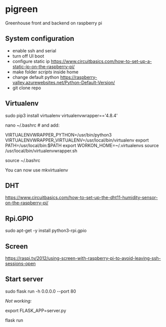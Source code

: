 # pigreen
Greenhouse front and backend on raspberry pi

## System configuration

* enable ssh and serial
* turn off UI boot
* configure static ip
  https://www.circuitbasics.com/how-to-set-up-a-static-ip-on-the-raspberry-pi/
* make folder *scripts* inside home
* change default python https://raspberry-valley.azurewebsites.net/Python-Default-Version/
* git clone repo

## Virtualenv

sudo pip3 install virtualenv virtualenvwrapper=='4.8.4'

nano ~/.bashrc # and add:

VIRTUALENVWRAPPER_PYTHON=/usr/bin/python3
VIRTUALENVWRAPPER_VIRTUALENV=/usr/local/bin/virtualenv
export PATH=/usr/local/bin:$PATH
export WORKON_HOME=~/.virtualenvs
source /usr/local/bin/virtualenvwrapper.sh

source ~/.bashrc

You can now use mkvirtualenv

## DHT

https://www.circuitbasics.com/how-to-set-up-the-dht11-humidity-sensor-on-the-raspberry-pi/


## Rpi.GPIO

sudo apt-get -y install python3-rpi.gpio

## Screen

https://raspi.tv/2012/using-screen-with-raspberry-pi-to-avoid-leaving-ssh-sessions-open

## Start server

sudo flask run -h 0.0.0.0 --port 80

*Not working:*

export FLASK_APP=server.py

flask run
